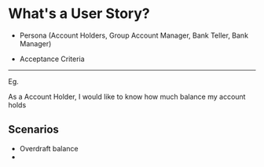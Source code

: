 # What's a User Story?

- Persona (Account Holders, Group Account Manager, Bank Teller, Bank Manager)

- Acceptance Criteria


---

Eg.

As a Account Holder,
I would like to know how much balance my account holds

## Scenarios

- Overdraft balance
-
